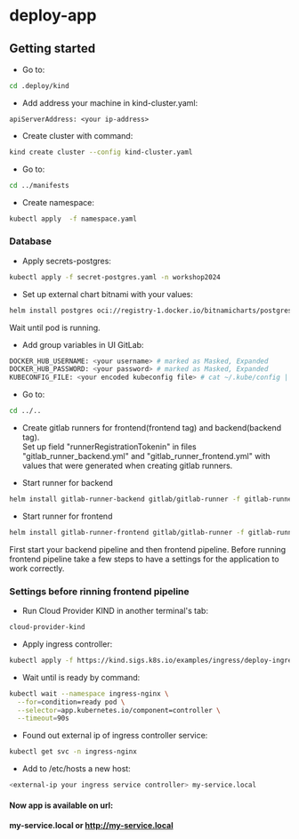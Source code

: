 # deploy-app



## Getting started

* Go to:
```sh
cd .deploy/kind
```
* Add address your machine in kind-cluster.yaml:
```
apiServerAddress: <your ip-address>
```
* Create cluster with command:
```sh
kind create cluster --config kind-cluster.yaml  
```
* Go to:
```sh
cd ../manifests
```
* Create namespace:
```sh
kubectl apply  -f namespace.yaml
```
### Database
* Apply secrets-postgres:
```sh
kubectl apply -f secret-postgres.yaml -n workshop2024
```
* Set up external chart bitnami with your values:
```sh
helm install postgres oci://registry-1.docker.io/bitnamicharts/postgresql -f my_values_postgres.yaml -n workshop2024
```
Wait until pod is running.
* Add group variables in UI GitLab:
```sh
DOCKER_HUB_USERNAME: <your username> # marked as Masked, Expanded
DOCKER_HUB_PASSWORD: <your password> # marked as Masked, Expanded
KUBECONFIG_FILE: <your encoded kubeconfig file> # cat ~/.kube/config | base64 # marked as Masked
```
* Go to:
```sh
cd ../..
```
* Create gitlab runners for frontend(frontend tag) and backend(backend tag).\
Set up field "runnerRegistrationTokenin" in files "gitlab_runner_backend.yml" and "gitlab_runner_frontend.yml" with values that were generated when creating gitlab runners.

* Start runner for backend
```sh
helm install gitlab-runner-backend gitlab/gitlab-runner -f gitlab-runner-backend.yml --create-namespace -n gitlab-runner
```
* Start runner for frontend
```sh
helm install gitlab-runner-frontend gitlab/gitlab-runner -f gitlab-runner-frontend.yml --create-namespace -n gitlab-runner
```
First start your backend pipeline and then frontend pipeline. Before running frontend pipeline take a few steps to have a settings for the application to work correctly.

### Settings before rinning frontend pipeline
* Run Cloud Provider KIND in another terminal's tab:
```sh
cloud-provider-kind
```
* Apply ingress controller:
```sh
kubectl apply -f https://kind.sigs.k8s.io/examples/ingress/deploy-ingress-nginx.yaml
```
* Wait until is ready by command:
```sh
kubectl wait --namespace ingress-nginx \
  --for=condition=ready pod \
  --selector=app.kubernetes.io/component=controller \
  --timeout=90s
```
* Found out external ip of ingress controller service:
```sh
kubectl get svc -n ingress-nginx
```
* Add to /etc/hosts a new host:
```bash
<external-ip your ingress service controller> my-service.local
```
#### Now app is available on url:

#### my-service.local or http://my-service.local